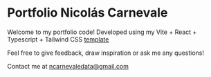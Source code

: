 # Portfolio Nicolás Carnevale

Welcome to my portfolio code! Developed using my Vite + React + Typescript + Tailwind CSS [template](https://github.com/ncarnevale-data/template-vite-react-tailwindcss)

Feel free to give feedback, draw inspiration or ask me any questions!

Contact me at ncarnevaledata@gmail.com
